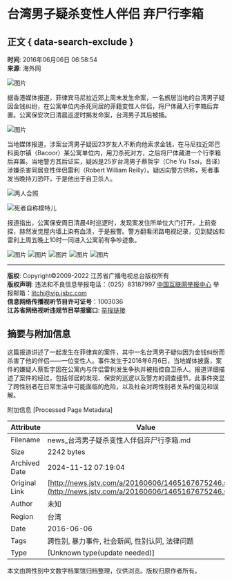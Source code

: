 # 台湾男子疑杀变性人伴侣 弃尸行李箱

## 正文 { data-search-exclude }


**时间**: 2016年06月06日 06:58:54  
**来源**: 海外网

![图片](http://static.jstv.com/img/2016/6/6/2016661465167675330_0.JPEG)

据香港媒体报道，菲律宾马尼拉近郊上周末发生命案，一名旅居当地的台湾男子疑因金钱纠纷，在公寓单位内杀死同居的菲籍变性人伴侣，将尸体藏入行李箱后弃置。公寓保安次日清晨巡逻时揭发命案，台湾男子其后被捕。

![图片](http://static.jstv.com/img/2016/6/6/2016661465167675408_0.JPEG)

当地媒体报道，涉案台湾男子疑因23岁友人不断向他索求金钱，在马尼拉近郊巴科奥尔镇（Bacoor）某公寓单位内，用刀杀死对方，之后将尸体藏进一个行李箱后弃置。当地警方其后证实，疑凶是25岁台湾男子蔡哲宇（Che Yu Tsai，音译）涉嫌杀害同居变性伴侣雷利（Robert William Reilly）。疑凶向警方供称，死者事发当晚持刀恐吓，于是他出于自卫杀人。

![两人合照](http://static.jstv.com/img/2016/6/6/2016661465167675452_0.JPEG)

![死者自称模特儿](http://static.jstv.com/img/2016/6/6/2016661465167675493_0.JPEG)

报道指出，公寓保安周日清晨4时巡逻时，发现案发住所单位大门打开，上前查探，赫然发觉屋内墙上染有血渍，于是报警。警方翻看闭路电视纪录，见到疑凶和雷利上周五晚上10时一同进入公寓前有争吵迹象。

![图片](http://static.jstv.com/img/2016/6/6/2016661465167675535_0.JPEG)
![图片](http://static.jstv.com/img/2016/6/6/2016661465167675577_0.JPEG)
![图片](http://static.jstv.com/img/2016/6/6/2016661465167675622_0.JPEG)
![图片](http://static.jstv.com/img/2016/6/6/2016661465167675666_0.JPEG)
![图片](http://static.jstv.com/img/2016/6/6/2016661465167675710_0.JPEG)

---

**版权**: Copyright©2009-2022 江苏省广播电视总台版权所有  
**版权声明**: 违法和不良信息举报电话：（025）83187997 [中国互联网举报中心](http://www.12377.cn) 举报邮箱：litchi@vip.jsbc.com  
**信息网络传播视听节目许可证号**：1003036  
**江苏省网络视听违规节目举报窗口**: [举报链接](https://221.226.219.130:80/login)

## 摘要与附加信息

<!-- tcd_abstract -->
这篇报道讲述了一起发生在菲律宾的案件，其中一名台湾男子疑似因为金钱纠纷而杀害了他的伴侣——一位变性人。事件发生于2016年6月6日，当地媒体披露，案件的嫌疑人蔡哲宇因在公寓内与伴侣雷利发生争执并被指控自卫杀人。报道详细描述了案件的经过，包括邻居的发现、保安的巡逻以及警方的调查细节。此事件突显了跨性别者在日常生活中可能面临的危险，以及社会对跨性别者关系的偏见和误解。
<!-- tcd_abstract_end -->

附加信息 [Processed Page Metadata]

| Attribute       | Value                                  |
|-----------------|----------------------------------------|
| Filename        | news_台湾男子疑杀变性人伴侣弃尸行李箱.md                             |
| Size            | 2242 bytes                           |
| Archived Date   | 2024-11-12 07:19:04                             |
| Original Link   | [http://news.jstv.com/a/20160606/1465167675246.shtml](http://news.jstv.com/a/20160606/1465167675246.shtml)                       |
| Author          | 未知                               |
| Region          | 台湾                               |
| Date            | 2016-06-06                                 |
| Tags            | 跨性别, 暴力事件, 社会新闻, 性别认同, 法律问题                                 |
| Type            | [Unknown type(update needed)]                                 |
<!-- tcd_table_end -->

本文由跨性别中文数字档案馆归档整理，仅供浏览。版权归原作者所有。
